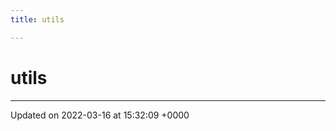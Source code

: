 ```yaml
---
title: utils

---
```


# utils








-------------------------------

Updated on 2022-03-16 at 15:32:09 +0000